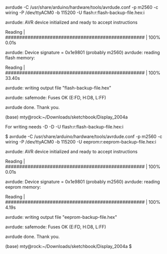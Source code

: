avrdude -C /usr/share/arduino/hardware/tools/avrdude.conf -p m2560 -c wiring -P /dev/ttyACM0 -b 115200 -U flash:r:flash-backup-file.hex:i

avrdude: AVR device initialized and ready to accept instructions

Reading | ################################################## | 100% 0.01s

avrdude: Device signature = 0x1e9801 (probably m2560)
avrdude: reading flash memory:

Reading | ################################################## | 100% 33.40s

avrdude: writing output file "flash-backup-file.hex"

avrdude: safemode: Fuses OK (E:FD, H:D8, L:FF)

avrdude done.  Thank you.

(base) mty@rock:~/Downloads/sketchbook/Display_2004a

For writing needs -D
-D -U flash:r:flash-backup-file.hex:i




$ avrdude -C /usr/share/arduino/hardware/tools/avrdude.conf -p m2560 -c wiring -P /dev/ttyACM0 -b 115200 -U eeprom:r:eeprom-backup-file.hex:i

avrdude: AVR device initialized and ready to accept instructions

Reading | ################################################## | 100% 0.01s

avrdude: Device signature = 0x1e9801 (probably m2560)
avrdude: reading eeprom memory:

Reading | ################################################## | 100% 4.19s

avrdude: writing output file "eeprom-backup-file.hex"

avrdude: safemode: Fuses OK (E:FD, H:D8, L:FF)

avrdude done.  Thank you.

(base) mty@rock:~/Downloads/sketchbook/Display_2004a
$ 

